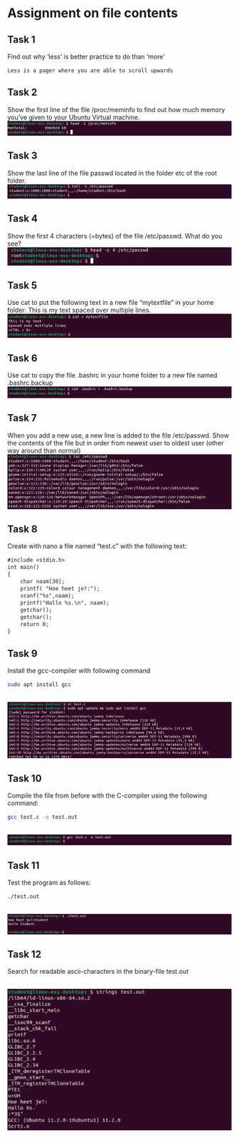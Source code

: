 # Assignment on file contents

## Task 1
Find out why ‘less’ is better practice to do than ‘more’

```
Less is a pager where you are able to scroll upwards
```

## Task 2
Show the first line of the file /proc/meminfo to find out how much memory you’ve given to your Ubuntu Virtual machine. 
<br/>![](images/2022-08-14-23-00-42.png)

## Task 3
Show the last line of the file passwd located in the folder etc of the root folder.
<br/>![](images/2022-08-14-23-01-37.png)


## Task 4
Show the first 4 characters (=bytes) of the file /etc/passwd. What do you see? 
<br/>![](images/2022-08-14-23-02-29.png)

## Task 5
Use cat to put the following text in a new file “mytextfile” in your home folder:
This is my text
spaced over multiple lines.
<br/>![](images/2022-08-14-23-02-52.png)

## Task 6
Use cat to copy the file .bashrc in your home folder to a new file named .bashrc.backup
<br/>![](images/2022-08-14-23-03-12.png)

## Task 7
When you add a new use, a new line is added to the file /etc/passwd. Show the contents of the file but in order from newest user to oldest user (other way around than normal) 
<br/>![](images/2022-08-14-23-11-37.png)


## Task 8
Create with nano a file named “test.c” with the following text:	

```
#include <stdio.h>
int main()
{
	char naam[30];
	printf( "Hoe heet je?:");
	scanf("%s",naam);
	printf("Hallo %s.\n", naam);
	getchar();
	getchar();
	return 0;
}
```



## Task 9
Install the gcc-compiler with following command
```bash
sudo apt install gcc
```
<br/>![](images/2022-08-14-23-12-29.png)

## Task 10
Compile the file from before with the C-compiler using the following command: 
```bash
gcc test.c -o test.out
```
<br/>![](images/2022-08-14-23-05-06.png)


## Task 11
Test the program as follows: 
```bash
./test.out
```

<br/>![](images/2022-08-14-23-05-24.png)

## Task 12
Search for readable ascii-characters in the binary-file test.out

<br/>![](images/2022-08-14-23-13-40.png)